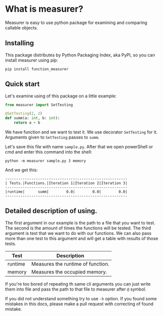 What is measurer?
=================

Measurer is easy to use python package for examining and comparing callable objects.

Installing
----------

This package distributes by Python Packaging Index, aka PyPI, so you can install measurer using pip:

`pip install function_measurer`

Quick start
-----------

Let's examine using of this package on a little example:

```python
from measurer import SetTesting

@SetTesting(2, 2)
def summ(a: int, b: int): 
    return a + b
```

We have function and we want to test it. We use decorator `SetTesting` for it. Arguments given to `SetTesting` passes to `summ`.

Let's save this file with name `sample.py`. After that we open powerShell or cmd and enter this command into the shell:

`python -m measurer sample.py 3 memory`

And we get this:

```
--------------------------------------------------------
| Tests.|Functions.|Iteration 1|Iteration 2|Iteration 3|
--------------------------------------------------------
|runtime|      summ|        0.0|        0.0|        0.0|
--------------------------------------------------------
```

Detailed description of using.
------------------------------

The first argument in our example is the path to a file that you want to test. The second is the amount of times the functions will be tested. The third argument is test that we want to do with our functions. We can also pass more than one test to this argument and will get a table with results of those tests.

| Test    | Description                       |
| ------- | --------------------------------- |
| runtime | Measures the runtime of function. |
| memory  | Measures the occupied memory.     |

If you're too bored of repeating th same cli arguments you can just write them into file and pass the path to that file to measurer after `@` symbol.

If you did not understand something try to use `-h` option. If you found some mistakes in this docs, please make a pull request with correcting of found mistake.
